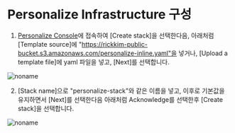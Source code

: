 # Personalize Infrastructure 구성 

1) [Personalize Console](https://ap-northeast-2.console.aws.amazon.com/cloudformation/home?region=ap-northeast-2#/stacks/create/template)에 접속하여 [Create stack]을 선택한다음, 아래처럼 [Template source]에 "https://rickkim-public-bucket.s3.amazonaws.com/personalize-inline.yaml"을 넣거나, [Upload a template file]에 yaml 파일을 넣고, [Next]를 선택합니다. 


![noname](https://user-images.githubusercontent.com/52392004/191380216-7e19aafd-e79c-4c6b-a84a-330469cde0d2.png)

2) [Stack name]으로 "personalize-stack"와 같은 이름을 넣고, 이후로 기본값을 유지하면서 [Next]를 선택한다음 아래처럼 Acknowledge를 선택한후 [Create stack]을 선택합니다. 

![noname](https://user-images.githubusercontent.com/52392004/191380572-d5ba870f-42ac-4eca-b9c2-2df7fe66c492.png)

